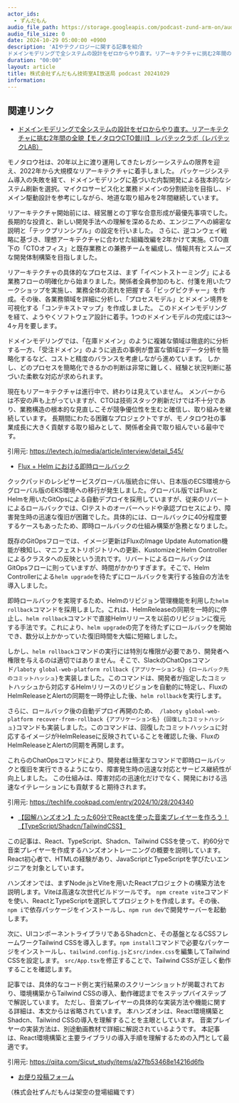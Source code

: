 ```yaml
---
actor_ids:
  - ずんだもん
audio_file_path: https://storage.googleapis.com/podcast-zund-arm-on/audio/株式会社ずんだもん技術室AI放送局_podcast_20241029.mp3
audio_file_size: 0
date: 2024-10-29 05:00:00 +0900
description: 'AIやテクノロジーに関する記事を紹介  
ドメインモデリングで全システムの設計をゼロからやり直す。リアーキテクチャに挑む2年間の全貌【モノタロウCTO普川】  レバテックラボ（レバテックLAB）、Flux + Helm における即時ロールバック、【図解ハンズオン】たった60分でReactを使った音楽プレイヤーを作ろう！【TypeScript/Shadcn/TailwindCSS】'
duration: "00:00"
layout: article
title: 株式会社ずんだもん技術室AI放送局 podcast 20241029
information: 
---
```


## 関連リンク


- [ドメインモデリングで全システムの設計をゼロからやり直す。リアーキテクチャに挑む2年間の全貌【モノタロウCTO普川】  レバテックラボ（レバテックLAB）](https://levtech.jp/media/article/interview/detail_545/)  



モノタロウ社は、20年以上に渡り運用してきたレガシーシステムの限界を迎え、2022年から大規模なリアーキテクチャに着手しました。  パッケージシステム導入の失敗を経て、ドメインモデリングに基づいた内製開発による抜本的なシステム刷新を選択。マイクロサービス化と業務ドメインの分割統治を目指し、ドメイン駆動設計を参考にしながら、地道な取り組みを2年間継続しています。

リアーキテクチャ開始前には、経営層との丁寧な合意形成が最優先事項でした。  長期的な投資と、新しい開発手法への理解を深めるため、エンジニアへの綿密な説明と「テックプリンシプル」の設定を行いました。  さらに、逆コンウェイ戦略に基づき、理想アーキテクチャに合わせた組織改編を2年かけて実施。CTO直下の「CTOオフィス」と既存業務との兼務チームを編成し、情報共有とスムーズな開発体制構築を目指しました。

リアーキテクチャの具体的なプロセスは、まず「イベントストーミング」による業務フローの明確化から始まりました。関係者全員参加のもと、付箋を用いたワークショップを実施し、業務全体の流れを把握する「ビッグピクチャー」を作成。その後、各業務領域を詳細に分析し、「プロセスモデル」とドメイン境界を可視化する「コンテキストマップ」を作成しました。  このドメインモデリングを経て、ようやくソフトウェア設計に着手。1つのドメインモデルの完成には3～4ヶ月を要します。

ドメインモデリングでは、「在庫ドメイン」のように複雑な領域は徹底的に分析する一方、「受注ドメイン」のように過去の事例が豊富な領域はデータ分析を簡略化するなど、コストと精度のバランスを考慮しながら進めています。  しかし、どのプロセスを簡略化できるかの判断は非常に難しく、経験と状況判断に基づいた柔軟な対応が求められます。

現在もリアーキテクチャは進行中で、終わりは見えていません。  メンバーからは不安の声も上がっていますが、CTOは技術スタック刷新だけでは不十分であり、業務構造の根本的な見直しこそが競争優位性を生むと確信し、取り組みを継続しています。  長期間にわたる困難なプロジェクトですが、モノタロウ社の事業成長に大きく貢献する取り組みとして、関係者全員で取り組んでいる最中です。


引用元: https://levtech.jp/media/article/interview/detail_545/


- [Flux + Helm における即時ロールバック](https://techlife.cookpad.com/entry/2024/10/28/204340)  



クックパッドのレシピサービスグローバル版統合に伴い、日本版のECS環境からグローバル版のEKS環境への移行が発生しました。グローバル版ではFluxとHelmを用いたGitOpsによる自動デプロイを採用していますが、従来のリバートによるロールバックでは、CIテストのオーバーヘッドや承認プロセスにより、障害発生時の迅速な復旧が困難でした。具体的には、ロールバックに40分程度要するケースもあったため、即時ロールバックの仕組み構築が急務となりました。

既存のGitOpsフローでは、イメージ更新はFluxのImage Update Automation機能が検知し、マニフェストリポジトリへの更新、KustomizeとHelm Controllerによるクラスタへの反映という流れです。リバートによるロールバックはGitOpsフローに則っていますが、時間がかかりすぎます。そこで、Helm Controllerによる`helm upgrade`を待たずにロールバックを実行する独自の方法を導入しました。

即時ロールバックを実現するため、Helmのリビジョン管理機能を利用した`helm rollback`コマンドを採用しました。これは、HelmReleaseの同期を一時的に停止し、`helm rollback`コマンドで直接Helmリリースを以前のリビジョンに復元する手法です。これにより、`helm upgrade`の完了を待たずにロールバックを開始でき、数分以上かかっていた復旧時間を大幅に短縮しました。

しかし、`helm rollback`コマンドの実行には特別な権限が必要であり、開発者へ権限を与えるのは適切ではありません。そこで、SlackのChatOpsコマンド`/laboty global-web-platform rollback {アプリケーション名} {ロールバック先のコミットハッシュ}`を実装しました。このコマンドは、開発者が指定したコミットハッシュから対応するHelmリリースのリビジョンを自動的に特定し、FluxのHelmReleaseとAlertの同期を一時停止した後、`helm rollback`を実行します。

さらに、ロールバック後の自動デプロイ再開のため、` /laboty global-web-platform recover-from-rollback {アプリケーション名} {回復したコミットハッシュ}`コマンドも実装しました。このコマンドは、回復したコミットハッシュに対応するイメージがHelmReleaseに反映されていることを確認した後、FluxのHelmReleaseとAlertの同期を再開します。

これらのChatOpsコマンドにより、開発者は簡潔なコマンドで即時ロールバックと復旧を実行できるようになり、障害発生時の迅速な対応とサービス継続性が向上しました。  この仕組みは、障害対応の迅速化だけでなく、開発における迅速なイテレーションにも貢献すると期待されます。


引用元: https://techlife.cookpad.com/entry/2024/10/28/204340


- [【図解ハンズオン】たった60分でReactを使った音楽プレイヤーを作ろう！【TypeScript/Shadcn/TailwindCSS】](https://qiita.com/Sicut_study/items/a27fb53468e14216d6fb)  



この記事は、React、TypeScript、Shadcn、Tailwind CSSを使って、約60分で音楽プレイヤーを作成するハンズオントレーニングの概要を説明しています。React初心者で、HTMLの経験があり、JavaScriptとTypeScriptを学びたいエンジニアを対象としています。

ハンズオンでは、まずNode.jsとViteを用いたReactプロジェクトの構築方法を説明します。Viteは高速な次世代ビルドツールです。  `npm create vite`コマンドを使い、ReactとTypeScriptを選択してプロジェクトを作成します。その後、`npm i`で依存パッケージをインストールし、`npm run dev`で開発サーバーを起動します。

次に、UIコンポーネントライブラリであるShadcnと、その基盤となるCSSフレームワークTailwind CSSを導入します。`npm install`コマンドで必要なパッケージをインストールし、`tailwind.config.js`と`src/index.css`を編集してTailwind CSSを設定します。  `src/App.tsx`を修正することで、Tailwind CSSが正しく動作することを確認します。

記事では、具体的なコード例と実行結果のスクリーンショットが掲載されており、環境構築からTailwind CSSの導入、動作確認までをステップバイステップで解説しています。  ただし、音楽プレイヤーの具体的な実装方法や機能に関する詳細は、本文からは省略されています。  本ハンズオンは、React環境構築とShadcn、Tailwind CSSの導入を理解することを主眼としています。  音楽プレイヤーの実装方法は、別途動画教材で詳細に解説されているようです。  本記事は、React環境構築と主要ライブラリの導入手順を理解するための入門として最適です。


引用元: https://qiita.com/Sicut_study/items/a27fb53468e14216d6fb



- [お便り投稿フォーム](https://forms.gle/ffg4JTfqdiqK62qf9)

（株式会社ずんだもんは架空の登場組織です）
